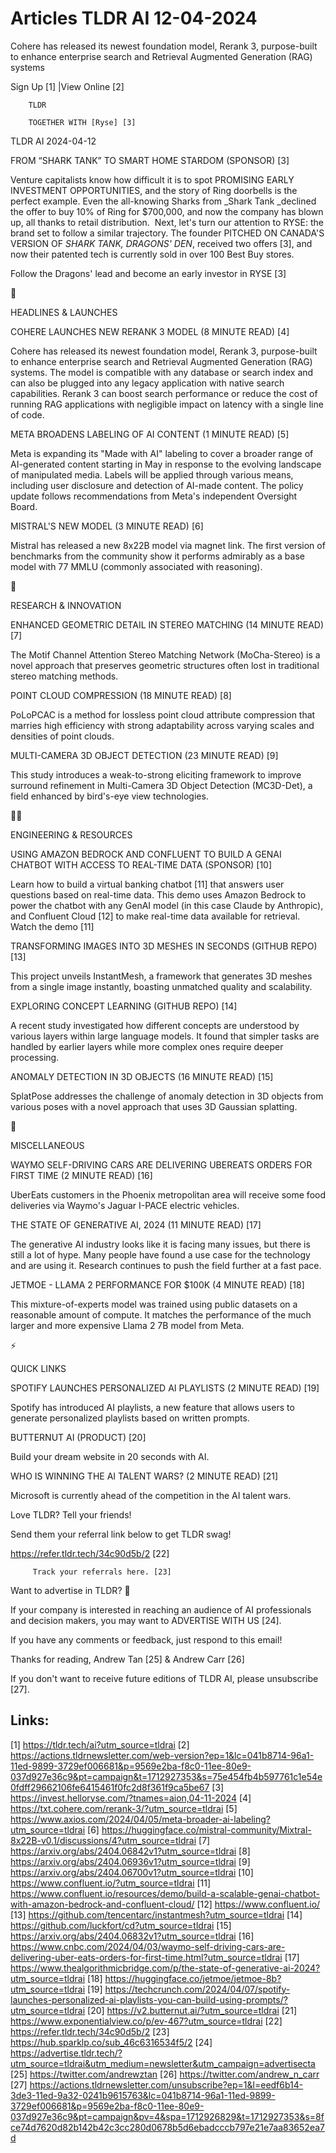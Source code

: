 # Articles TLDR AI 12-04-2024

Cohere has released its newest foundation model, Rerank 3,
purpose-built to enhance enterprise search and Retrieval Augmented
Generation (RAG) systems  

 Sign Up [1] |View Online [2] 

		TLDR 

		TOGETHER WITH [Ryse] [3]

TLDR AI 2024-04-12

 FROM “SHARK TANK” TO SMART HOME STARDOM (SPONSOR) [3] 

 Venture capitalists know how difficult it is to spot PROMISING EARLY
INVESTMENT OPPORTUNITIES, and the story of Ring doorbells is the
perfect example. Even the all-knowing Sharks from _Shark Tank
_declined the offer to buy 10% of Ring for $700,000, and now the
company has blown up, all thanks to retail distribution. 
Next, let's turn our attention to RYSE: the brand set to follow a
similar trajectory. The founder PITCHED ON CANADA'S VERSION OF _SHARK
TANK, DRAGONS' DEN_, received two offers [3], and now their patented
tech is currently sold in over 100 Best Buy stores. 

Follow the Dragons' lead and become an early investor in RYSE [3]

🚀 

HEADLINES & LAUNCHES

 COHERE LAUNCHES NEW RERANK 3 MODEL (8 MINUTE READ) [4] 

 Cohere has released its newest foundation model, Rerank 3,
purpose-built to enhance enterprise search and Retrieval Augmented
Generation (RAG) systems. The model is compatible with any database or
search index and can also be plugged into any legacy application with
native search capabilities. Rerank 3 can boost search performance or
reduce the cost of running RAG applications with negligible impact on
latency with a single line of code. 

 META BROADENS LABELING OF AI CONTENT (1 MINUTE READ) [5] 

 Meta is expanding its "Made with AI" labeling to cover a broader
range of AI-generated content starting in May in response to the
evolving landscape of manipulated media. Labels will be applied
through various means, including user disclosure and detection of
AI-made content. The policy update follows recommendations from Meta's
independent Oversight Board. 

 MISTRAL'S NEW MODEL (3 MINUTE READ) [6] 

 Mistral has released a new 8x22B model via magnet link. The first
version of benchmarks from the community show it performs admirably as
a base model with 77 MMLU (commonly associated with reasoning). 

🧠 

RESEARCH & INNOVATION

 ENHANCED GEOMETRIC DETAIL IN STEREO MATCHING (14 MINUTE READ) [7] 

 The Motif Channel Attention Stereo Matching Network (MoCha-Stereo) is
a novel approach that preserves geometric structures often lost in
traditional stereo matching methods. 

 POINT CLOUD COMPRESSION (18 MINUTE READ) [8] 

 PoLoPCAC is a method for lossless point cloud attribute compression
that marries high efficiency with strong adaptability across varying
scales and densities of point clouds. 

 MULTI-CAMERA 3D OBJECT DETECTION (23 MINUTE READ) [9] 

 This study introduces a weak-to-strong eliciting framework to improve
surround refinement in Multi-Camera 3D Object Detection (MC3D-Det), a
field enhanced by bird's-eye view technologies. 

🧑‍💻 

ENGINEERING & RESOURCES

 USING AMAZON BEDROCK AND CONFLUENT TO BUILD A GENAI CHATBOT WITH
ACCESS TO REAL-TIME DATA (SPONSOR) [10] 

 Learn how to build a virtual banking chatbot [11] that answers user
questions based on real-time data. This demo uses Amazon Bedrock to
power the chatbot with any GenAI model (in this case Claude by
Anthropic), and Confluent Cloud [12] to make real-time data available
for retrieval. Watch the demo [11] 

 TRANSFORMING IMAGES INTO 3D MESHES IN SECONDS (GITHUB REPO) [13] 

 This project unveils InstantMesh, a framework that generates 3D
meshes from a single image instantly, boasting unmatched quality and
scalability. 

 EXPLORING CONCEPT LEARNING (GITHUB REPO) [14] 

 A recent study investigated how different concepts are understood by
various layers within large language models. It found that simpler
tasks are handled by earlier layers while more complex ones require
deeper processing. 

 ANOMALY DETECTION IN 3D OBJECTS (16 MINUTE READ) [15] 

 SplatPose addresses the challenge of anomaly detection in 3D objects
from various poses with a novel approach that uses 3D Gaussian
splatting. 

🎁 

MISCELLANEOUS

 WAYMO SELF-DRIVING CARS ARE DELIVERING UBEREATS ORDERS FOR FIRST TIME
(2 MINUTE READ) [16] 

 UberEats customers in the Phoenix metropolitan area will receive some
food deliveries via Waymo's Jaguar I-PACE electric vehicles. 

 THE STATE OF GENERATIVE AI, 2024 (11 MINUTE READ) [17] 

 The generative AI industry looks like it is facing many issues, but
there is still a lot of hype. Many people have found a use case for
the technology and are using it. Research continues to push the field
further at a fast pace. 

 JETMOE - LLAMA 2 PERFORMANCE FOR $100K (4 MINUTE READ) [18] 

 This mixture-of-experts model was trained using public datasets on a
reasonable amount of compute. It matches the performance of the much
larger and more expensive Llama 2 7B model from Meta. 

⚡ 

QUICK LINKS

 SPOTIFY LAUNCHES PERSONALIZED AI PLAYLISTS (2 MINUTE READ) [19] 

 Spotify has introduced AI playlists, a new feature that allows users
to generate personalized playlists based on written prompts. 

 BUTTERNUT AI (PRODUCT) [20] 

 Build your dream website in 20 seconds with AI. 

 WHO IS WINNING THE AI TALENT WARS? (2 MINUTE READ) [21] 

 Microsoft is currently ahead of the competition in the AI talent
wars. 

Love TLDR? Tell your friends!

 Send them your referral link below to get TLDR swag! 

 https://refer.tldr.tech/34c90d5b/2 [22] 

		 Track your referrals here. [23] 

Want to advertise in TLDR? 📰

 If your company is interested in reaching an audience of AI
professionals and decision makers, you may want to ADVERTISE WITH US
[24]. 

 If you have any comments or feedback, just respond to this email! 

Thanks for reading, 
Andrew Tan [25] & Andrew Carr [26] 

If you don't want to receive future editions of TLDR AI,
please unsubscribe [27]. 

 

Links:
------
[1] https://tldr.tech/ai?utm_source=tldrai
[2] https://actions.tldrnewsletter.com/web-version?ep=1&lc=041b8714-96a1-11ed-9899-3729ef006681&p=9569e2ba-f8c0-11ee-80e9-037d927e36c9&pt=campaign&t=1712927353&s=75e454fb4b597761c1e54e0fdff29662106fe6415461f0fc2d8f361f9ca5be67
[3] https://invest.helloryse.com/?tnames=aion,04-11-2024
[4] https://txt.cohere.com/rerank-3/?utm_source=tldrai
[5] https://www.axios.com/2024/04/05/meta-broader-ai-labeling?utm_source=tldrai
[6] https://huggingface.co/mistral-community/Mixtral-8x22B-v0.1/discussions/4?utm_source=tldrai
[7] https://arxiv.org/abs/2404.06842v1?utm_source=tldrai
[8] https://arxiv.org/abs/2404.06936v1?utm_source=tldrai
[9] https://arxiv.org/abs/2404.06700v1?utm_source=tldrai
[10] https://www.confluent.io/?utm_source=tldrai
[11] https://www.confluent.io/resources/demo/build-a-scalable-genai-chatbot-with-amazon-bedrock-and-confluent-cloud/
[12] https://www.confluent.io/
[13] https://github.com/tencentarc/instantmesh?utm_source=tldrai
[14] https://github.com/luckfort/cd?utm_source=tldrai
[15] https://arxiv.org/abs/2404.06832v1?utm_source=tldrai
[16] https://www.cnbc.com/2024/04/03/waymo-self-driving-cars-are-delivering-uber-eats-orders-for-first-time.html?utm_source=tldrai
[17] https://www.thealgorithmicbridge.com/p/the-state-of-generative-ai-2024?utm_source=tldrai
[18] https://huggingface.co/jetmoe/jetmoe-8b?utm_source=tldrai
[19] https://techcrunch.com/2024/04/07/spotify-launches-personalized-ai-playlists-you-can-build-using-prompts/?utm_source=tldrai
[20] https://v2.butternut.ai/?utm_source=tldrai
[21] https://www.exponentialview.co/p/ev-467?utm_source=tldrai
[22] https://refer.tldr.tech/34c90d5b/2
[23] https://hub.sparklp.co/sub_46c6316534f5/2
[24] https://advertise.tldr.tech/?utm_source=tldrai&utm_medium=newsletter&utm_campaign=advertisecta
[25] https://twitter.com/andrewztan
[26] https://twitter.com/andrew_n_carr
[27] https://actions.tldrnewsletter.com/unsubscribe?ep=1&l=eedf6b14-3de3-11ed-9a32-0241b9615763&lc=041b8714-96a1-11ed-9899-3729ef006681&p=9569e2ba-f8c0-11ee-80e9-037d927e36c9&pt=campaign&pv=4&spa=1712926829&t=1712927353&s=8fce74d7620d82b142b42c3cc280d0678b5d6ebadcccb797e21e7aa83652ea7d